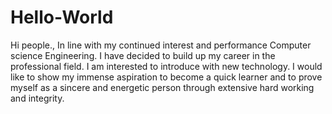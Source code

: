 # Hello-World
Hi people.,
In line with my continued interest and performance Computer science Engineering. I have decided to build up my career in the professional field. I am interested to introduce with new technology. I would like to show my immense aspiration to become a quick  learner  and  to  prove  myself  as  a  sincere  and  energetic  person  through extensive hard working and integrity.
